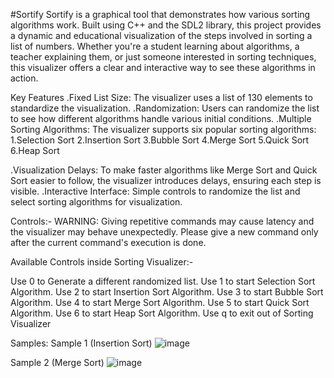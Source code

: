 #Sortify
Sortify is a graphical tool that demonstrates how various sorting algorithms work. Built using C++ and the SDL2 library,
this project provides a dynamic and educational visualization of the steps involved in sorting a list of numbers. 
Whether you're a student learning about algorithms, a teacher explaining them, or just someone interested in sorting techniques, 
this visualizer offers a clear and interactive way to see these algorithms in action.

Key Features
.Fixed List Size: The visualizer uses a list of 130 elements to standardize the visualization.
.Randomization: Users can randomize the list to see how different algorithms handle various initial conditions.
.Multiple Sorting Algorithms: The visualizer supports six popular sorting algorithms:
1.Selection Sort
2.Insertion Sort
3.Bubble Sort
4.Merge Sort
5.Quick Sort
6.Heap Sort

.Visualization Delays: To make faster algorithms like Merge Sort and Quick Sort easier to follow, 
the visualizer introduces delays, ensuring each step is visible.
.Interactive Interface: Simple controls to randomize the list and select sorting algorithms for visualization.

Controls:-
WARNING: Giving repetitive commands may cause latency and the visualizer may behave unexpectedly.
Please give a new command only after the current command's execution is done.

Available Controls inside Sorting Visualizer:-

Use 0 to Generate a different randomized list.
Use 1 to start Selection Sort Algorithm.
Use 2 to start Insertion Sort Algorithm.
Use 3 to start Bubble Sort Algorithm.
Use 4 to start Merge Sort Algorithm.
Use 5 to start Quick Sort Algorithm.
Use 6 to start Heap Sort Algorithm.
Use q to exit out of Sorting Visualizer

Samples:
Sample 1 (Insertion Sort)
![image](https://github.com/Amitshukla010/Sortify/assets/171787144/fb9dec93-ff1e-4850-ae7b-af4aa2aea92e)

Sample 2 (Merge Sort)
![image](https://github.com/Amitshukla010/Sortify/assets/171787144/5b82b491-8f5a-4532-9fda-b62085d59467)




